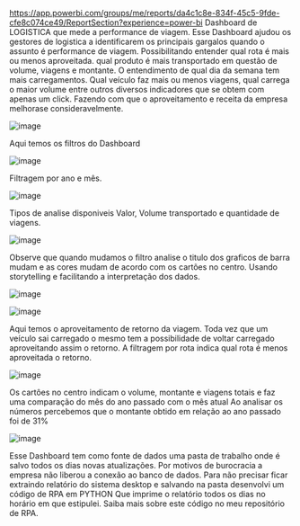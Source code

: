 https://app.powerbi.com/groups/me/reports/da4c1c8e-834f-45c5-9fde-cfe8c074ce49/ReportSection?experience=power-bi
Dashboard de LOGISTICA que mede a performance de viagem.
Esse Dashboard ajudou os gestores de logistica a identificarem os principais gargalos quando o assunto é performance de viagem.
Possibilitando entender qual rota é mais ou menos aproveitada. qual produto é mais transportado em questão de volume, viagens e montante.
O entendimento de qual dia da semana tem mais carregamentos. Qual veículo faz mais ou menos viagens, qual carrega o maior volume entre outros diversos indicadores que se obtem com apenas um click.
Fazendo com que o aproveitamento e receita da empresa melhorase consideravelmente.

![image](https://github.com/175942/BI/assets/162825773/8cc377cd-d506-441d-a350-574e435cd771)

Aqui temos os filtros do Dashboard

![image](https://github.com/175942/BI/assets/162825773/6ba01f90-e23c-4a12-8bc1-949bb4e6d8d2)

Filtragem por ano e mês. 

![image](https://github.com/175942/BI/assets/162825773/304c1ae2-3d66-4dd6-b150-187a9bb8db02)

Tipos de analise disponiveis Valor, Volume transportado e quantidade de viagens.

![image](https://github.com/175942/BI/assets/162825773/8c476d67-3f1c-44ca-89a2-5877a3e43e6c)

Observe que quando mudamos o filtro analise o titulo dos graficos de barra mudam e as cores mudam de acordo com os cartões no centro.
Usando storytelling e facilitando a interpretação dos dados.

![image](https://github.com/175942/BI/assets/162825773/91648b84-b885-4f28-b0e6-51fd919c197b)

![image](https://github.com/175942/BI/assets/162825773/0e4a5010-8ce2-4831-bca0-cd566cc81a85)

Aqui temos o aproveitamento de retorno da viagem.
Toda vez que um veículo sai carregado o mesmo tem a possibilidade de voltar carregado aproveitando assim o retorno.
A filtragem por rota indica qual rota é menos aproveitada o retorno.

![image](https://github.com/175942/BI/assets/162825773/14cc18d2-81a3-4fb6-8f07-fff7d1f0d74f)

Os cartôes no centro indicam o volume, montante e viagens totais e faz uma comparação do mês do ano passado com o mês atual
Ao analisar os números percebemos que o montante obtido em relação ao ano passado foi de 31%

![image](https://github.com/175942/BI/assets/162825773/e5930eac-a9db-44c8-8fa8-2d2484780405)

Esse Dashboard tem como fonte de dados uma pasta de trabalho onde é salvo todos os dias novas atualizações.
Por motivos de burocracia a empresa não liberou a conexão ao banco de dados.
Para não precisar ficar extraindo relatório do sistema desktop e salvando na pasta desenvolvi um código de RPA em PYTHON
Que imprime o relatório todos os dias no horário em que estipulei. Saiba mais sobre este código no meu repositório de RPA.











